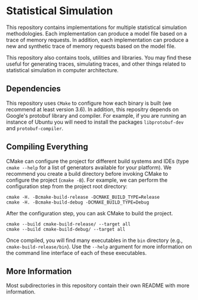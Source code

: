 # Statistical Simulation

This repository contains implementations for multiple statistical simulation methodologies.
Each implementation can produce a model file based on a trace of memory requests.
In addition, each implementation can produce a new and synthetic trace of memory requests based on the model file.

This repository also contains tools, utilities and libraries.
You may find these useful for generating traces, simulating traces, and other things related to statistical simulation in computer architecture.

## Dependencies

This repository uses `CMake` to configure how each binary is built (we recommend at least version 3.6).
In addition, this repositry depends on Google's protobuf library and compiler.
For example, if you are running an instance of Ubuntu you will need to install the packages `libprotobuf-dev` and `protobuf-compiler`.

## Compiling Everything

CMake can configure the project for different build systems and IDEs (type `cmake --help` for a list of generators available for your platform).
We recommend you create a build directory before invoking CMake to configure the project (`cmake -B`).
For example, we can perform the configuration step from the project root directory:

	cmake -H. -Bcmake-build-release -DCMAKE_BUILD_TYPE=Release
	cmake -H. -Bcmake-build-debug -DCMAKE_BUILD_TYPE=Debug

After the configuration step, you can ask CMake to build the project.

	cmake --build cmake-build-release/ --target all
	cmake --build cmake-build-debug/ --target all

Once compiled, you will find many executables in the `bin` directory (e.g., `cmake-build-release/bin`).
Use the `--help` argument for more information on the command line interface of each of these executables.

## More Information

Most subdirectories in this repository contain their own README with more information.
